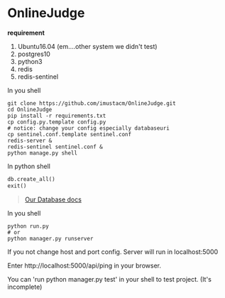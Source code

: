 # OnlineJudge

**requirement**

1. Ubuntu16.04 (em….other system we didn't test)
2. postgres10
3. python3
4. redis
5. redis-sentinel

In you shell

```shell
git clone https://github.com/imustacm/OnlineJudge.git
cd OnlineJudge
pip install -r requirements.txt
cp config.py.template config.py
# notice: change your config especially databaseuri
cp sentinel.conf.template sentinel.conf
redis-server &
redis-sentinel sentinel.conf &
python manage.py shell
```
In python shell

```python
db.create_all()
exit()
```
> [Our Database docs](https://github.com/imustacm/docs/blob/master/Database.md)

In you shell

```shell
python run.py
# or
python manager.py runserver
```

If you not change host and port config. Server will run in localhost:5000

Enter http://localhost:5000/api/ping in your browser.

You can 'run python manager.py test' in your shell to test project. (It's incomplete)
